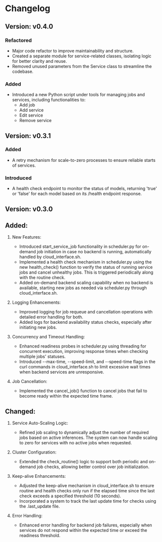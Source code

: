 # Changelog

## Version: v0.4.0
### Refactored
- Major code refactor to improve maintainability and structure.
- Created a separate module for service-related classes, isolating logic for better clarity and reuse.
- Removed unused parameters from the Service class to streamline the codebase.

### Added
- Introduced a new Python script under tools for managing jobs and services, including functionalities to:
    - Add job
    - Add service
    - Edit service
    - Remove service

## Version: v0.3.1
### Added 
- A retry mechanism for scale-to-zero processes to ensure reliable starts of services.
### Introduced
- A health check endpoint to monitor the status of models, returning 'true' or 'false' for each model based on its /health endpoint response.

## Version: v0.3.0

## Added:
1. New Features:
    - Introduced start_service_job functionality in scheduler.py for on-demand job initiation in case no backend is running, automatically handled by cloud_interface.sh.
    - Implemented a health check mechanism in scheduler.py using the new health_check() function to verify the status of running service jobs and cancel unhealthy jobs. This is triggered periodically along with the routine check.
    - Added on-demand backend scaling capability when no backend is available, starting new jobs as needed via scheduler.py through cloud_interface.sh.

2. Logging Enhancements:

    - Improved logging for job requeue and cancellation operations with detailed error handling for both.
    - Added logs for backend availability status checks, especially after initiating new jobs.

3. Concurrency and Timeout Handling:

    - Enhanced readiness probes in scheduler.py using threading for concurrent execution, improving response times when checking multiple jobs' statuses.
    - Introduced --max-time, --speed-limit, and --speed-time flags in the curl commands in cloud_interface.sh to limit excessive wait times when backend services are unresponsive.

4. Job Cancellation:

    - Implemented the cancel_job() function to cancel jobs that fail to become ready within the expected time frame.

## Changed:

1. Service Auto-Scaling Logic:

    - Refined job scaling to dynamically adjust the number of required jobs based on active inferences. The system can now handle scaling to zero for services with no active jobs when requested.

2. Cluster Configuration:

    - Extended the check_routine() logic to support both periodic and on-demand job checks, allowing better control over job initialization.
    
3. Keep-alive Enhancements:

    - Adjusted the keep-alive mechanism in cloud_interface.sh to ensure routine and health checks only run if the elapsed time since the last check exceeds a specified threshold (10 seconds).
    - Incorporated a system to track the last update time for checks using the .last_update file.

4. Error Handling:

    - Enhanced error handling for backend job failures, especially when services do not respond within the expected time or exceed the readiness threshold.
